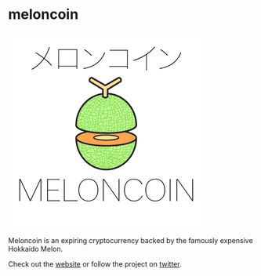 # meloncoin

![Image](meloncoin-logo.png?raw=true)

Meloncoin is an expiring cryptocurrency backed by the famously expensive Hokkaido Melon. 

Check out the [website](http://melonco.in) or follow the project on [twitter](https://twitter.com/meloncointoken).
